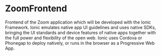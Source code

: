 # ZoomFrontend
Frontend of the Zoom application which will be developed with the Ionic Framework. Ionic emulates native app UI guidelines and uses native SDKs, bringing the UI standards and device features of native apps together with the full power and flexibility of the open web. Ionic uses Cordova or Phonegap to deploy natively, or runs in the browser as a Progressive Web App.
